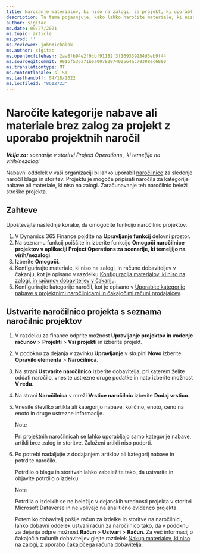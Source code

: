 ```yaml
---
title: Naročanje materialov, ki niso na zalogi, za projekt, ki uporablja naročilnice za projekte
description: Ta tema pojasnjuje, kako lahko naročite materiale, ki niso na zalogi, za projekt, ki uporablja naročilnice za projekte.
author: sigitac
ms.date: 09/27/2021
ms.topic: article
ms.prod: ''
ms.reviewer: johnmichalak
ms.author: sigitac
ms.openlocfilehash: 2aa8fb94e2f9cbf91182f3f169339284d3eb9f44
ms.sourcegitcommit: 9916f536a71b6a0078297402564ac79308ec6890
ms.translationtype: MT
ms.contentlocale: sl-SI
ms.lasthandoff: 04/18/2022
ms.locfileid: "8612723"
---
```

# <a name="order-procurement-categories-or-non-stocked-materials-for-a-project-using-project-purchase-orders"></a>Naročite kategorije nabave ali materiale brez zalog za projekt z uporabo projektnih naročil

_**Velja za:** scenarije v storitvi Project Operations , ki temeljijo na virih/nezalogi_

Nabavni oddelek v vaši organizaciji bi lahko uporabil [naročilnice](/dynamics365/supply-chain/procurement/purchase-order-overview) za sledenje naročil blaga in storitev. Projektu je mogoče pripisati naročila za kategorije nabave ali materiale, ki niso na zalogi. Zaračunavanje teh naročilnic beleži stroške projekta.

## <a name="prerequisites"></a>Zahteve
Upoštevajte naslednje korake, da omogočite funkcijo naročilnic projektov.

1. V Dynamics 365 Finance pojdite na **Upravljanje funkcij** delovni prostor.
2. Na seznamu funkcij poiščite in izberite funkcijo **Omogoči naročilnice projektov v aplikaciji Project Operations za scenarije, ki temeljijo na virih/nezalogi**.
3. Izberite **Omogoči**.
4. Konfigurirajte materiale, ki niso na zalogi, in račune dobaviteljev v čakanju, kot je opisano v razdelku [Konfiguracija materialov, ki niso na zalogi, in računov dobaviteljev v čakanju](configure-materials-nonstocked.md).
5. Konfigurirajte kategorije naročil, kot je opisano v [Uporabite kategorije nabave s projektnimi naročilnicami in čakajočimi računi prodajalcev](configure-procurement-categories.md).

## <a name="create-a-project-purchase-order-from-the-project-purchase-order-list"></a>Ustvarite naročilnico projekta s seznama naročilnic projektov

1. V razdelku za finance odprite možnost **Upravljanje projektov in vodenje računov** > **Projekti** > **Vsi projekti** in izberite projekt.
2. V podoknu za dejanja v zavihku **Upravljanje** v skupini **Novo** izberite **Opravilo elementa** > **Naročilnica**.
3. Na strani **Ustvarite naročilnico** izberite dobavitelja, pri katerem želite oddati naročilo, vnesite ustrezne druge podatke in nato izberite možnost **V redu**.
4. Na strani **Naročilnica** v mreži **Vrstice naročilnic** izberite **Dodaj vrstico**.
5. Vnesite številko artikla ali kategorijo nabave, količino, enoto, ceno na enoto in druge ustrezne informacije.

    > [!NOTE]
    > Pri projektnih naročilnicah se lahko uporabljajo samo kategorije nabave, artikli brez zalog in storitve. Založeni artikli niso podprti.

6. Po potrebi nadaljujte z dodajanjem artiklov ali kategorij nabave in potrdite naročilo.

    Potrdilo o blagu in storitvah lahko zabeležite tako, da ustvarite in objavite potrdilo o izdelku.

    > [!NOTE]
    > Potrdila o izdelkih se ne beležijo v dejanskih vrednosti projekta v storitvi Microsoft Dataverse in ne vplivajo na analitično evidenco projekta.

    Potem ko dobavitelj pošlje račun za izdelke in storitve na naročilnici, lahko dobavni oddelek ustvari račun za naročilnico tako, da v podoknu za dejanja odpre možnost **Račun** > **Ustvari** > **Račun**. Za več informacij o čakajočih računih dobaviteljev glejte razdelek [Nakup materialov, ki niso na zalogi, z uporabo čakajočega računa dobavitelja](pending-vendor-invoices.md).

